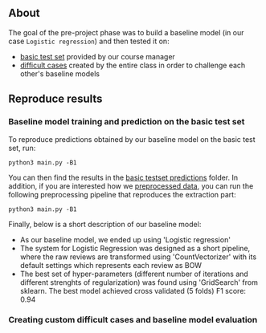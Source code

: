 ## About
The goal of the pre-project phase was to build a baseline model (in our case
`Logistic regression`) and then tested it on:

- [basic test set](data/raw/music_reviews_test_masked.json.gz) provided by our course manager
- [difficult cases](data/difficult_cases/phase2_testData-masked.json.gz) created by the entire class in order to challenge each other's baseline models


## Reproduce results
### Baseline model training and prediction on the basic test set
To reproduce predictions obtained by our baseline model on the basic test set,
run:

```
python3 main.py -B1
```

You can then find the results in the [basic testset predictions](results/basic_testset_predictions) folder. In addition, if you are interested how we [preprocessed data](data/processed/), you can run the following preprocessing pipeline that reproduces the extraction part:

```
python3 main.py -B1
```

Finally, below is a short description of our baseline model:
- As our baseline model, we ended up using 'Logistic regression'
- The system for Logistic Regression was designed as a short pipeline, where the
  raw reviews are transformed using 'CountVectorizer' with its default settings
  which represents each review as BOW
- The best set of hyper-parameters (different number of iterations and different strenghts of regularization) was found using 'GridSearch' from sklearn. The best model achieved cross validated (5 folds) F1 score: 0.94

### Creating custom difficult cases and baseline model evaluation

